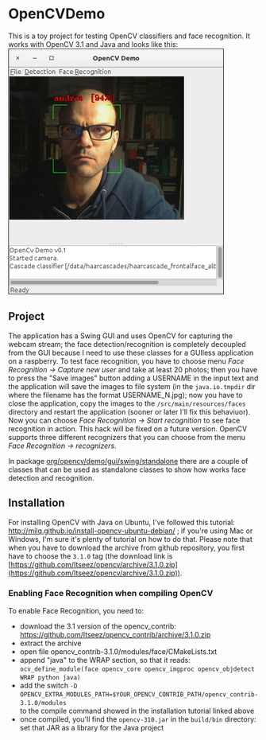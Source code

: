 # OpenCVDemo
This is a toy project for testing OpenCV classifiers and face recognition.
It works with OpenCV 3.1 and Java and looks like this:
<br/>
![OpenCV demo screenshot](https://raw.githubusercontent.com/andreaiacono/andreaiacono.github.io/master/img/opencv_demo.png)

## Project
The application has a Swing GUI and uses OpenCV for capturing the webcam stream; the face detection/recognition is completely decoupled from the GUI because I need to use these classes for a GUIless application on a raspberry.
To test face recognition, you have to choose menu _Face Recognition -> Capture new user_ and take at least 20 photos; then you have to press the "Save images" button adding a USERNAME in the input text and the application will save the images to file system (in the <code>java.io.tmpdir</code> dir where the filename has the format USERNAME_N.jpg); now you have to close the application, copy the images to the <code>/src/main/resources/faces</code> directory and restart the application (sooner or later I'll fix this behaviuor). Now you can choose _Face Recognition -> Start recognition_ to see face recognition in action. This hack will be fixed on a future version.
OpenCV supports three different recognizers that you can choose from the menu _Face Recognition -> recognizers_.

In package [org/opencv/demo/gui/swing/standalone](https://github.com/andreaiacono/OpenCVDemo/tree/master/src/main/java/org/opencv/demo/gui/swing/standalone) there are a couple of classes that can be used as standalone classes to show how works face detection and recognition.

## Installation
For installing OpenCV with Java on Ubuntu, I've followed this tutorial: http://milq.github.io/install-opencv-ubuntu-debian/ ; if you're using Mac or Windows, I'm sure it's plenty of tutorial on how to do that.
Please note that when you have to download the archive from github repository, you first have to choose the <code>3.1.0</code> tag (the download link is [https://github.com/Itseez/opencv/archive/3.1.0.zip](https://github.com/Itseez/opencv/archive/3.1.0.zip)).

### Enabling Face Recognition when compiling OpenCV
To enable Face Recognition, you need to:
* download the 3.1 version of the opencv_contrib: https://github.com/Itseez/opencv_contrib/archive/3.1.0.zip
* extract the archive
* open file opencv_contrib-3.1.0/modules/face/CMakeLists.txt
* append "java" to the WRAP section, so that it reads:
  <code>ocv_define_module(face opencv_core opencv_imgproc opencv_objdetect WRAP python java)</code>
* add the switch <code>-D OPENCV_EXTRA_MODULES_PATH=$YOUR_OPENCV_CONTRIB_PATH/opencv_contrib-3.1.0/modules </code> to the compile command showed in the installation tutorial linked above
* once compiled, you'll find the <code>opencv-310.jar</code> in the <code>build/bin</code> directory: set that JAR as a library for the Java project 
